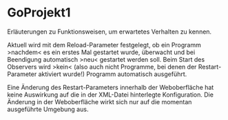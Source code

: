 # GoProjekt1
Erläuterungen zu Funktionsweisen, um erwartetes Verhalten zu kennen.

Aktuell wird mit dem Reload-Parameter festgelegt, ob ein Programm >nachdem< es ein erstes Mal gestartet wurde, überwacht und bei Beendigung automatisch >neu< gestartet werden soll.
Beim Start des Observers wird >kein< (also auch nicht Programme, bei denen der Restart-Parameter aktiviert wurde!) Programm automatisch ausgeführt.

Eine Änderung des Restart-Parameters innerhalb der Weboberfläche hat keine Auswirkung auf die in der XML-Datei hinterlegte Konfiguration. Die Änderung in der Weboberfläche wirkt sich nur auf die momentan ausgeführte Umgebung aus.
